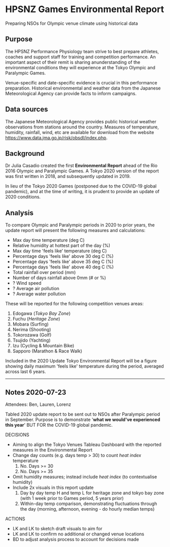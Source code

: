 # HPSNZ Games Environmental Report
Preparing NSOs for Olympic venue climate using historical data

## Purpose
The HPSNZ Performance Physiology team strive to best prepare athletes, coaches and support staff for training and competition performance. 
An important aspect of their remit is sharing anunderstanding of the environmental conditions they will experience at the Tokyo Olympic and Paralympic Games.

Venue-specific and date-specific evidence is crucial in this performance preparation. Historical environmental and weather data from the Japanese Meteorological Agency can provide facts to inform campaigns.

## Data sources
The Japanese Meteorological Agency provides public historical weather observations from stations around the country. Measures of temperature, humidity, rainfall, wind, etc are available for download from the website https://www.data.jma.go.jp/risk/obsdl/index.php.

## Background
Dr Julia Casadio created the first **Environmental Report** ahead of the Rio 2016 Olympic and Paralympic Games. A Tokyo 2020 version of the report was first written in 2018, and subsequently updated in 2019.

In lieu of the Tokyo 2020 Games (postponed due to the COVID-19 global pandemic), and at the time of writing, it is prudent to provide an update of 2020 conditions.

## Analysis
To compare Olympic and Paralympic periods in 2020 to prior years, the update report will present the following measures and calculations:
- Max day time temperature (deg C)
- Relative humidity at hottest part of the day (%)
- Max day time 'feels like' temperature (deg C)
- Percentage days 'feels like' above 30 deg C (%)
- Percentage days 'feels like' above 35 deg C (%)
- Percentage days 'feels like' above 40 deg C (%)
- Total rainfall over period (mm)
- Number of days rainfall above 0mm (# or %)
- ? Wind speed
- ? Average air pollution
- ? Average water pollution

These will be reported for the following competition venues areas:
1. Edogawa (*Tokyo Bay Zone*)
2. Fuchu (*Heritage Zone*)
3. Mobara (Surfing)
4. Nerima (Shooting)
5. Tokorozawa (Golf)
6. Tsujido (Yachting)
7. Izu (Cycling & Mountain Bike)
8. Sapporo (Marathon & Race Walk)

Included in the 2020 Update Tokyo Environmental Report will be a figure showing daily maximum 'feels like' temperature during the period, averaged across last 6 years.




*****

## Notes 2020-07-23

Attendees: Ben, Lauren, Lorenz

Tabled 2020 update report to be sent out to NSOs after Paralympic period in September. Purpose is to demonstrate '**what we would've experienced this year**' BUT FOR the COVID-19 global pandemic.

DECISIONS
- Aiming to align the Tokyo Venues Tableau Dashboard with the reported measures in the Environmental Report
- Change day counts (e.g. days temp > 30) to count *heat index* temperature
  1. No. Days >= 30
  2. No. Days >= 35
- Omit humidity measures; instead include *heat index* (to contextualise humidity)
- Include 2x visuals in this report update
  1. Day by day temp H and temp L for heritage zone and tokyo bay zone (with 1 week prior to Games period, 5 years prior)
  2. Within-day temp comparison, demonstrating fluctuations through the day (morning, afternoon, evening - do hourly median temps)
  
ACTIONS
- LK and LK to sketch draft visuals to aim for
- LK and LK to confirm no additional or changed venue locations
- BD to adjust analysis process to account for decisions made
